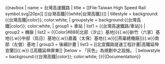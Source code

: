 {{navbox
| name = 台灣高速鐵路
| title = [[File:Taiwan High Speed Rail symbol.svg|20px]] [[台灣高鐵|{{white|台灣高鐵}}]]
| titlestyle = background:{{台灣高鐵|color}}; color:white;
 | groupstyle = background:{{台灣高鐵|color}}; color:white;
 | group1 = 車站
 |  list1 = {{台灣高速鐵路/車站}}
 | group2 = 機廠
 |  list2 = <span class="nowrap">{{Color|#888|北部（汐止）基地}}{{.w}}新竹（六家）基地{{.w}}中部（烏日）基地{{.w}}嘉義（太保）基地{{.w}}[[燕巢總機廠]]{{.w}}南部（左營）基地</span>
 | group3 = 後續計畫
 |  list3 = <span class="nowrap">[[北宜鐵路提速工程計畫|高鐵延伸宜蘭]]{{.w}} [[高鐵延伸屏東]]</span>
|below = 「灰色」為規劃中之設施。
| belowstyle = background:{{台灣高鐵|color}}; color:white;
}}<noinclude>{{Documentation}}</noinclude>